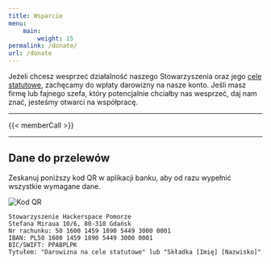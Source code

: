 ```yaml
---
title: Wsparcie
menu:
    main:
        weight: 15
permalink: /donate/
url: /donate
---
```


Jeżeli chcesz wesprzeć działalność naszego Stowarzyszenia oraz jego [cele statutowe](/statut), zachęcamy do wpłaty darowizny na nasze konto. Jeśli masz firmę lub fajnego szefa, który potencjalnie chciałby nas wesprzeć, daj nam znać, jesteśmy otwarci na współpracę. 

---

{{< memberCall >}}

---

## Dane do przelewów
Zeskanuj poniższy kod QR w aplikacji banku, aby od razu wypełnić wszystkie wymagane dane.


![Kod QR](/assets/uploads/donate-qr.png "Kod QR")


```
Stowarzyszenie Hackerspace Pomorze
Stefana Miraua 10/6, 80-318 Gdańsk
Nr rachunku: 50 1600 1459 1890 5449 3000 0001
IBAN: PL50 1600 1459 1890 5449 3000 0001
BIC/SWIFT: PPABPLPK
Tytułem: "Darowizna na cele statutowe" lub "Składka [Imię] [Nazwisko]"
```